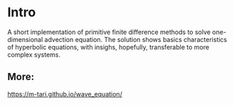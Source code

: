 # Intro

A short implementation of primitive finite difference methods to solve one-dimensional advection equation. The solution shows basics characteristics of hyperbolic equations, with insighs, hopefully, transferable to more complex systems.

[](Backward-Euler-Method.png)

## More:
https://m-tari.github.io/wave_equation/
